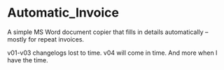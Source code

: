# Automatic_Invoice
A simple MS Word document copier that fills in details automatically – mostly for repeat invoices.

v01-v03 changelogs lost to time.
v04 will come in time.
And more when I have the time.
